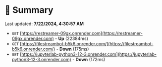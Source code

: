 # 📖 Summary
Last updated: **7/22/2024, 4:30:57 AM**

- `GET` [https://restreamer-09gx.onrender.com](https://restreamer-09gx.onrender.com) - **Up** (22384ms)
- `GET` [https://filestreambot-b5k6.onrender.com/](https://filestreambot-b5k6.onrender.com/) - **Down** (175ms)
- `GET` [https://jupyterlab-python3-12-3.onrender.com](https://jupyterlab-python3-12-3.onrender.com) - **Down** (172ms)
